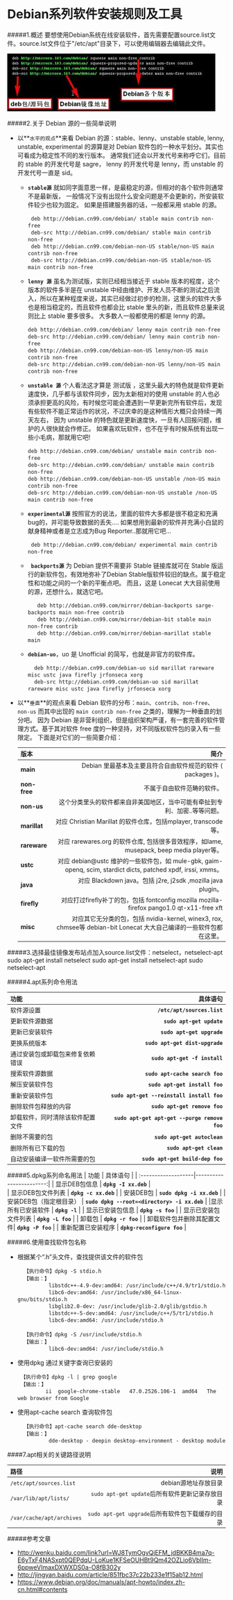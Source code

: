 Debian系列软件安装规则及工具
==========================

#####1.概述
要想使用Debian系统在线安装软件，首先需要配置source.list文件。source.lst文件位于"/etc/apt"目录下，可以使用编辑器去编辑此文件。

![sources.list](../images/sourceslist.png)


#####2.关于 Debian 源的一些简单说明

+ 以**`水平的观点`**来看 Debian 的源：stable、lenny、unstable  stable, lenny, unstable, experimental 的源算是对 Debian 软件包的一种水平划分。其实也可看成为稳定性不同的发行版本。 通常我们还会以开发代号来称呼它们，目前的 stable 的开发代号是 sagre， lenny 的开发代号是 lenny，而 unstable 的开发代号一直是 sid。  
    +  **`stable源`**  就如同字面意思一样，是最稳定的源，但相对的各个软件则通常不是最新版， 一般情况下没有出现什么安全问题是不会更新的，所安装软件较少也较为固定。  如果是搭建服务器的话，一般都采用 stable 的源。  
    
            deb http://debian.cn99.com/debian/ stable main contrib non-free 
            deb-src http://debian.cn99.com/debian/ stable main contrib non-free  
            deb http://debian.cn99.com/debian-non-US stable/non-US main contrib non-free 
            deb-src http://debian.cn99.com/debian-non-US stable/non-US main contrib non-free

    +   **`lenny 源`**  虽名为测试版，实则已经相当接近于 stable 版本的程度，这个版本的软件多半是在 unstable 中经由维护、开发人员不断的测试之后流入，所以在某种程度来说，其实已经做过初步的检测，这里头的软件大多也是相当稳定的，而且软件也都会比 stable 里头的新，而且软件总量来说则比上 stable 要多很多。 大多数人一般都使用的都是 lenny 的源。

            deb http://debian.cn99.com/debian/ lenny main contrib non-free
            deb-src http://debian.cn99.com/debian/ lenny main contrib non-free
            deb http://debian.cn99.com/debian-non-US lenny/non-US main contrib non-free
            deb-src http://debian.cn99.com/debian-non-US lenny/non-US main contrib non-free   

    +   **`unstable 源`**  个人看法这才算是 测试版 ，这里头最大的特色就是软件更新速度快，几乎都与该软件同步，因为太新相对的使用 unstable 的人也必须承担更高的风险，有时候您可能会遭遇到一早更新完所有软件后，发现有些软件不能正常运作的状况，不过庆幸的是这种情形大概只会持续一两天左右， 因为 unstable 的特色就是更新速度快，一旦有人回报问题，维护的人很快就会作修正。 如果喜欢玩软件，也不在乎有时候系统有出现一些小毛病，那就用它吧! 

            deb http://debian.cn99.com/debian/ unstable main contrib non-free 
            deb-src http://debian.cn99.com/debian/ unstable main contrib non-free  
            deb http://debian.cn99.com/debian-non-US unstable /non-US main contrib non-free 
            deb-src http://debian.cn99.com/debian-non-US unstable /non-US main contrib non-free   

    +  **`experimental源`**  按照官方的说法，里面的软件大多都是很不稳定和充满bug的，并可能导致数据的丢失…. 如果想用到最新的软件并充满小白鼠的献身精神或者是立志成为Bug Reporter..那就用它吧… 
    
            deb http://debian.cn99.com/debian/ experimental main contrib non-free

   + **` backports源`**  为 Debian 提供不需要非 Stable 链接库就可在 Stable 版运行的新软件包，有效地弥补了Debian Stable版软件较旧的缺点。属于稳定性和功能之间的一个新的平衡点吧。  而且，这是 Lonecat 大大目前使用的源，还想什么，就选它吧。  

            deb http://debian.cn99.com/mirror/debian-backports sarge-backports main non-free contrib 
            deb http://debian.cn99.com/mirror/debian-bit stable main non-free contrib 
            deb http://debian.cn99.com/mirror/debian-marillat stable main  

    + **`debian-uo`**，uo 是 Unofficial 的简写，也就是非官方的软件库。  
            
            deb http://debian.cn99.com/debian-uo sid marillat rareware misc ustc java firefly jrfonseca xorg 
            deb-src http://debian.cn99.com/debian-uo sid marillat rareware misc ustc java firefly jrfonseca xorg 


+ 以**`垂直`**的观点来看 Debian 软件的分布：`main`、`contrib`、`non-free`、`non-us` 而其中出现的 `main contrib non-free` 之类的，理解为一种垂直的划分吧。  因为 Debian 是非营利组织，但是组织架构严谨，有一套完善的软件管理方式。基于其对软件 free 度的一种坚持，对不同版权软件包的录入有一些限定。 下面是对它们的一些简要介绍：  
    
    | 版本| 简介 |
    | :-------------------|------------------------:| 
    | **main** |    Debian 里最基本及主要且符合自由软件规范的软件 ( packages )。|  contrib     这里头软件虽然可以在 Debian 里头运作，即使本身属于自由软件但多半却是相依于非自由 ( non-free ) 软件。 
    | **non-free**   |不属于自由软件范畴的软件。 | 
    | **non-us**    | 这个分类里头的软件都来自非美国地区，当中可能有牵扯到专利、加密..等等问题。|
    |**marillat** |   对应 Christian Marillat 的软件仓库，包括mplayer, transcode等。  |
    |**rareware** |  对应 rarewares.org 的软件仓库, 包括很多音效程序，如lame, musepack, beep media player等。 | 
    | **ustc**   |   对应 debian@ustc 维护的一些软件包，如 mule-gbk, gaim-openq, scim, stardict dicts, patched xpdf, irssi, xmms。| 
    |  **java**  |     对应 Blackdown java。包括 j2re, j2sdk ,mozilla java plugin。| 
    |   **firefly** |     对应打过firefly补丁的包，包括 fontconfig mozilla mozilla-firefox pango1.0 qt-x11-free xft |
    |  **misc**  |    对应其它无分类的包，包括 nvidia-kernel, winex3, rox, chmsee等  debian-bit Lonecat 大大自己编译的一些软件包都在这里。|

#####3.选择最佳镜像发布站点加入source.list文件：netselect，netselect-apt
    sudo apt-get install netselect
    sudo apt-get install netselect-apt
    sudo netselect-apt

#####4.apt系列命令用法

|         功能         | 具体语句            | 
| :-------------------|------------------------:| 
| 软件源设置           | **`/etc/apt/sources.list`** |  
| 更新软件源数据       |   **`sudo apt-get update`** | 
| 更新已安装软件       |    **`sudo apt-get upgrade`** |
| 更换系统版本       |    **`sudo apt-get dist-upgrade`** |
|通过安装包或卸载包来修复依赖错误       |    **`sudo apt-get -f install`** |
| 搜索软件源数据       |    **`sudo apt-cache search foo`** |
| 解压安装软件包       |    **`sudo apt-get install foo`** |
| 重新安装软件包       |    **`sudo apt-get --reinstall install foo`** |
| 删除软件包释放的内容       |    **`sudo apt-get remove foo`** |
| 卸载软件，同时清除该软件配置文件| **`sudo apt-get apt-get --purge remove foo`** |
| 删除不需要的包       |    **`sudo apt-get autoclean`** |
| 删除所有已下载的包       |    **`sudo apt-get clean`** |
| 自动安装编译一软件所需要的包       |    **`sudo apt-get build-dep foo`** |


#####5.dpkg系列命名用法
|         功能         | 具体语句            | 
| :-------------------|------------------------:| 
| 显示DEB包信息          | **`dpkg -I xx.deb`** |  
| 显示DEB包文件列表      |   **`dpkg -c xx.deb`** | 
| 安装DEB包             |    **`sudo dpkg -i xx.deb`** |
| 安装DEB包（指定根目录） |  **`sudo dpkg --root=<directory> -i xx.deb`** |
|显示所有已安装软件       |    **`dpkg -l`** |
| 显示已安装包信息       |    **`dpkg -s foo`** |
| 显示已安装包文件列表    |    **`dpkg -L foo`** |
| 卸载包                |    **`dpkg -r foo`** |
| 卸载软件包并删除其配置文件|    **`dpkg -P foo`** |
| 重新配置已安装程序      |    **`dpkg-reconfigure foo`** |


#####6.使用查找软件包名称

+ 根据某个“.h”头文件，查找提供该文件的软件包

        【执行命令】dpkg -S stdio.h
        【输出：】
                libstdc++-4.9-dev:amd64: /usr/include/c++/4.9/tr1/stdio.h
                libc6-dev:amd64: /usr/include/x86_64-linux-gnu/bits/stdio.h
                libglib2.0-dev: /usr/include/glib-2.0/glib/gstdio.h
                libstdc++-5-dev:amd64: /usr/include/c++/5/tr1/stdio.h
                libc6-dev:amd64: /usr/include/stdio.h
        
        【执行命令】dpkg -S /usr/include/stdio.h
        【输出：】
                libc6-dev:amd64: /usr/include/stdio.h

+  使用dpkg 通过关键字查询已安装的

        【执行命令】dpkg -l | grep google
        【输出：】
                ii  google-chrome-stable   47.0.2526.106-1  amd64   The web browser from Google

+ 使用apt-cache search 查询软件包
    
        【执行命令】apt-cache search dde-desktop
        【输出：】
                dde-desktop - deepin desktop-environment - desktop module

####7.apt相关的关键路径说明

|路径|说明|
| :-------------------|------------------------:| 
|`/etc/apt/sources.list` | debian源地址存放目录|
|`/var/lib/apt/lists/` |  `sudo apt-get update`后所有软件更新记录存放目录|
|`/var/cache/apt/archives`|`sudo apt-get upgrade`后所有软件包下载缓存的目录|

#####参考文章
+ http://wenku.baidu.com/link?url=WJ8TymOgvQjEFM_jdBKKB4ma7q-E6yTxF4NASxpt0QEPdqU-LoKue1KFSeOUHBt9Qm42OZLio6VblIm-6ppweVImaxDXWXDS0a-O8fB302y
+ http://jingyan.baidu.com/article/851fbc37c22b233e1f15ab12.html
+ https://www.debian.org/doc/manuals/apt-howto/index.zh-cn.html#contents